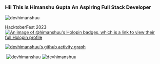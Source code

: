 ### Hii This is Himanshu Gupta An Aspiring Full Stack Developer
<p align="left"> <img src="https://komarev.com/ghpvc/?username=devhimanshuu&label=Profile%20views&color=0e75b6&style=flat" alt="devhimanshuu" /> </p>

HacktoberFest 2023
[![An image of @himanshuu's Holopin badges, which is a link to view their full Holopin profile](https://holopin.me/himanshuu)](https://holopin.io/@himanshuu)

[![devhimanshuu's github activity graph](https://github-readme-activity-graph.vercel.app/graph?username=devhimanshuu&bg_color=000000&color=86fee0&line=f70808&point=ffffff&area=true&hide_border=true)](https://github.com/ashutosh00710/github-readme-activity-graph)


<div>
<a>&nbsp;<img align="center" src="https://github-readme-stats.vercel.app/api?username=devhimanshuu&show_icons=true&locale=en&theme=github_dark_dimmed&v1&rank_icon=github" alt="devhimanshuu" /></a>
<a ><img align="center"  src="https://github-readme-streak-stats.herokuapp.com/?user=devhimanshuu&theme=github_dark_dimmed" alt="devhimanshuu" /></a>

</div>





